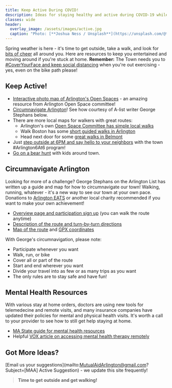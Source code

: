 ```yaml
---
title: Keep Active During COVID!
description: Ideas for staying healthy and active during COVID-19 while you #StayAtHome.
classes: wide
header:
  overlay_image: /assets/images/active.jpg
  caption: "Photo: [**Joshua Ness / Unsplash**](https://unsplash.com/@theexplorerdad)"
---
```


Spring weather is here - it's time to get outside, take a walk, and look for [bits of cheer](/cheer) all around you.  Here are resources to keep you entertained and moving around if you're stuck at home.  **Remember:** The Town needs you to [#CoverYourFace and keep social distancing](https://www.arlingtonma.gov/departments/health-human-services/health-department/coronavirus-information) when you're out exercising - yes, even on the bike path please!

## Keep Active!

- <i class="fa fa-walking"></i> [Interactive photo map of Arlington's Open Spaces](http://ow.ly/cACn50zUzqt) - an amazing resource from Arlington Open Space committee!
- [Circumnavigate Arlington](#circumnavigate-arlington-)!  See how courtesy of A-list writer George Stephans below.
- There are more local maps for walkers with great routes:
  - Arlington's own [Open Space Committee has simple local walks](https://arlingtonma.gov/openspace)
  - Walk Boston has some [short guided walks in Arlington](https://bit.ly/Arlington_Walking_Map)
  - Head next door for some [great walks in Belmont](https://walkboston.org/2012/03/19/belmont-walking-map/)
- Just [step outside at 6PM and say hello to your neighbors](https://twitter.com/arlingtonmagov/status/1244338726601478151) with the town #Arlington6At6 program!
- [Go on a bear hunt](/cheer#bear) with kids around town.

## Circumnavigate Arlington <i class="fa fa-hiking"></i>

Looking for more of a challenge?  George Stephans on the Arlington List has written up a guide and map for how to circumnavigate our town!  Walking, running, whatever - it's a new way to see our town at your own pace.  Donations to [Arlington EATS](https://www.arlingtoneats.org/) or another local charity recommended if you want to make your own achievement!

- [Overview page and participation sign up](https://tinyurl.com/CircumnavigateArlington) (you can walk the route anytime)
- [Description of the route and turn-by-turn directions](https://tinyurl.com/CircumnavigateArlingtonRoute)
- [Map of the route](https://tinyurl.com/CircumnavigateArlingtonMap) and [GPX coordinates](https://tinyurl.com/CircumnavigateArlingtonGPX)

With George's circumnavigation, please note:
- Participate whenever you want 
- Walk, run, or bike 
- Cover all or part of the route
- Start and end wherever you want
- Divide your travel into as few or as many trips as you want
- The only rules are to stay safe and have fun!

## Mental Health Resources

With various stay at home orders, doctors are using new tools for telemedecine and remote visits, and many insurance companies have updated their policies for mental and physical health visits.  It's worth a call to your provider to see how to still get help staying at home.

- [MA State guide for mental health resources](https://www.mass.gov/info-details/maintaining-emotional-health-well-being-during-the-covid-19-outbreak)
- Helpful [VOX article on accessing mental health therapy remotely](https://www.vox.com/identities/2020/4/7/21207281/coronavirus-covid-19-how-to-find-a-therapist)

## Got More Ideas?

[Email us your suggestions](mailto:MutualAidArlington@gmail.com?Subject=[MAA] Active Suggestion) - we update this site frequently!

> **Time to get outside and get walking!** <span style="color: #009933"><i class="fa fa-walking"></i></span>